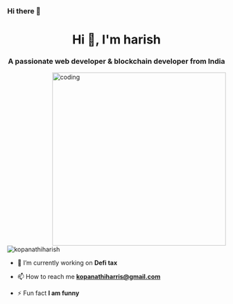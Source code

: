### Hi there 👋
<h1 align="center">Hi 👋, I'm harish</h1>
<h3 align="center">A passionate web developer & blockchain developer from India</h3>

<img align="right" alt="coding" width="400" src="https://www.bing.com/images/search?view=detailV2&ccid=wNGxHlTC&id=642A5EA01B57304D7C4E72902D3FA0A2270B41F8&thid=OIP.wNGxHlTCsH9zU90WDouoDQHaFj&mediaurl=https%3a%2f%2fcdn.dribbble.com%2fusers%2f1059583%2fscreenshots%2f4171367%2fcoding-freak.gif&exph=600&expw=800&q=animated+coding+gif&simid=608052642445729204&FORM=IRPRST&ck=81CABFF855597FE1A42A4C2B21AB3601&selectedIndex=0&idpp=overlayview&ajaxhist=0&ajaxserp=0">

<p align="left"> <img src="https://komarev.com/ghpvc/?username=kopanathiharish&label=Profile%20views&color=0e75b6&style=flat" alt="kopanathiharish" /> </p>

- 🔭 I’m currently working on **Defi tax**

- 📫 How to reach me **kopanathiharris@gmail.com**

- ⚡ Fun fact **I am funny**


<!--
**kopanathiharish/kopanathiharish** is a ✨ _special_ ✨ repository because its `README.md` (this file) appears on your GitHub profile.

Here are some ideas to get you started:
,
- 🔭 I’m currently working on ...
- 🌱 I’m currently learning ...
- 👯 I’m looking to collaborate on ...
- 🤔 I’m looking for help with ...
- 💬 Ask me about ...
- 📫 How to reach me: ...
- 😄 Pronouns: ...
- ⚡ Fun fact: ...
-->
